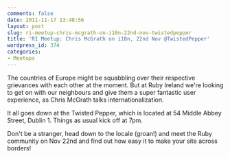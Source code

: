 ```yaml
---
comments: false
date: 2011-11-17 13:48:56
layout: post
slug: ri-meetup-chris-mcgrath-on-i18n-22nd-nov-twistedpepper
title: 'RI Meetup: Chris McGrath on i18n, 22nd Nov @TwistedPepper'
wordpress_id: 374
categories:
- Meetups
---
```


The countries of Europe might be squabbling over their respective grievances with each other at the moment. But at Ruby Ireland we're looking to get on with our neighbours and give them a super fantastic user experience, as Chris McGrath talks internationalization.

It all goes down at the Twisted Pepper, which is located at 54 Middle Abbey Street, Dublin 1. Things as usual kick off at 7pm.

Don't be a stranger, head down to the locale (groan!) and meet the Ruby community on Nov 22nd and find out how easy it to make your site across borders!
